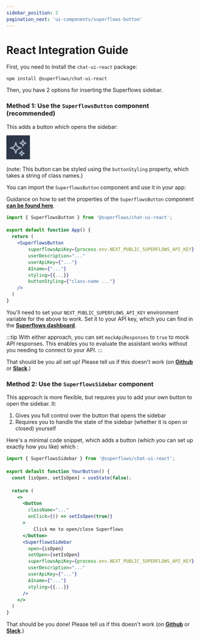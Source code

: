 ```yaml
---
sidebar_position: 2
pagination_next: 'ui-components/superflows-button'
---
```


# React Integration Guide

First, you need to install the `chat-ui-react` package:

```shell
npm install @superflows/chat-ui-react
```

Then, you have 2 options for inserting the Superflows sidebar.

### Method 1: Use the `SuperflowsButton` component (recommended)

This adds a button which opens the sidebar:

![Superflows-button](../../static/img/docs/ui-components/superflows-button.png)

(note: This button can be styled using the `buttonStyling` property, which takes a string of class names.)

You can import the `SuperflowsButton` component and use it in your app:

Guidance on how to set the properties of the `SuperflowsButton` component [**can be found here**](../ui-components/superflows-button).

```jsx
import { SuperflowsButton } from '@superflows/chat-ui-react';

export default function App() {
  return (
    <SuperflowsButton
        superflowsApiKey={process.env.NEXT_PUBLIC_SUPERFLOWS_API_KEY}
        userDescription="..."
        userApiKey={"..."}
        AIname={"..."}
        styling={{...}}
        buttonStyling={"class-name ..."}
    />
  )
}
```

You'll need to set your `NEXT_PUBLIC_SUPERFLOWS_API_KEY` environment variable for the above to work. Set it to your API key, which you can find in the [**Superflows dashboard**](https://dashboard.superflows.ai/api-settings).

:::tip
With either approach, you can set `mockApiResponses` to `true` to mock API responses. This enables you to evaluate the assistant works without you needing to connect to your API.
:::

That should be you all set up! Please tell us if this doesn't work (on [**Github**](https://github.com/Superflows-AI/superflows/issues/new) or [**Slack**](https://join.slack.com/t/superflowsusers/shared_invite/zt-1z8ls9rp3-bSohOrMKOsX8zJOUcDy07g).)

### Method 2: Use the `SuperflowsSidebar` component

This approach is more flexible, but requires you to add your own button to open the sidebar. It:
1. Gives you full control over the button that opens the sidebar
2. Requires you to handle the state of the sidebar (whether it is open or closed) yourself

Here's a minimal code snippet, which adds a button (which you can set up exactly how you like) which :

```jsx
import { SuperflowsSidebar } from '@superflows/chat-ui-react';

export default function YourButton() {
  const [isOpen, setIsOpen] = useState(false);
  
  return (
    <>
      <button
        className="..."
        onClick={() => setIsOpen(true)}
      >
          Click me to open/close Superflows
      </button>
      <SuperflowsSidebar
        open={isOpen}
        setOpen={setIsOpen}
        superflowsApiKey={process.env.NEXT_PUBLIC_SUPERFLOWS_API_KEY}
        userDescription="..."
        userApiKey={"..."}
        AIname={"..."}
        styling={{...}}
      />
    </>
  )
}
```

That should be you done! Please tell us if this doesn't work (on [**Github**](https://github.com/Superflows-AI/superflows/issues/new) or [**Slack**](https://join.slack.com/t/superflowsusers/shared_invite/zt-1z8ls9rp3-bSohOrMKOsX8zJOUcDy07g).)
